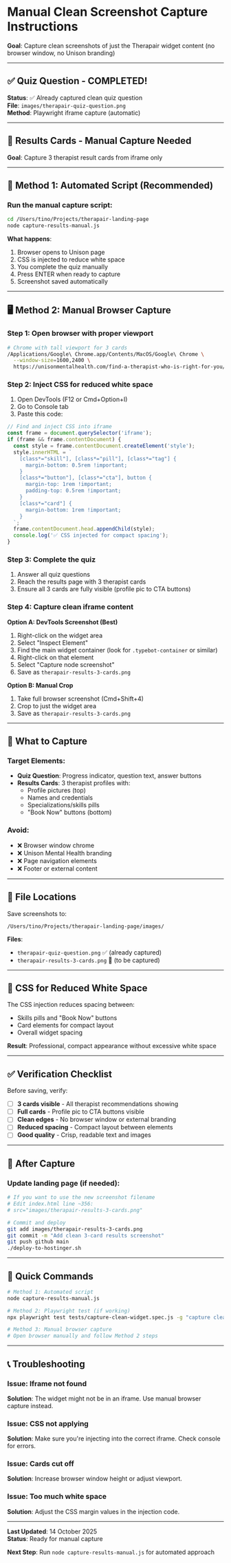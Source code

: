 # Manual Clean Screenshot Capture Instructions

**Goal**: Capture clean screenshots of just the Therapair widget content (no browser window, no Unison branding)

---

## ✅ Quiz Question - COMPLETED!

**Status**: ✅ Already captured clean quiz question  
**File**: `images/therapair-quiz-question.png`  
**Method**: Playwright iframe capture (automatic)

---

## 🎯 Results Cards - Manual Capture Needed

**Goal**: Capture 3 therapist result cards from iframe only

---

## 🚀 Method 1: Automated Script (Recommended)

### Run the manual capture script:

```bash
cd /Users/tino/Projects/therapair-landing-page
node capture-results-manual.js
```

**What happens**:
1. Browser opens to Unison page
2. CSS is injected to reduce white space
3. You complete the quiz manually
4. Press ENTER when ready to capture
5. Screenshot saved automatically

---

## 🖥️ Method 2: Manual Browser Capture

### Step 1: Open browser with proper viewport

```bash
# Chrome with tall viewport for 3 cards
/Applications/Google\ Chrome.app/Contents/MacOS/Google\ Chrome \
  --window-size=1600,2400 \
  https://unisonmentalhealth.com/find-a-therapist-who-is-right-for-you/
```

### Step 2: Inject CSS for reduced white space

1. Open DevTools (F12 or Cmd+Option+I)
2. Go to Console tab
3. Paste this code:

```javascript
// Find and inject CSS into iframe
const frame = document.querySelector('iframe');
if (frame && frame.contentDocument) {
  const style = frame.contentDocument.createElement('style');
  style.innerHTML = `
    [class*="skill"], [class*="pill"], [class*="tag"] {
      margin-bottom: 0.5rem !important;
    }
    [class*="button"], [class*="cta"], button {
      margin-top: 1rem !important;
      padding-top: 0.5rem !important;
    }
    [class*="card"] {
      margin-bottom: 1rem !important;
    }
  `;
  frame.contentDocument.head.appendChild(style);
  console.log('✅ CSS injected for compact spacing');
}
```

### Step 3: Complete the quiz

1. Answer all quiz questions
2. Reach the results page with 3 therapist cards
3. Ensure all 3 cards are fully visible (profile pic to CTA buttons)

### Step 4: Capture clean iframe content

**Option A: DevTools Screenshot (Best)**
1. Right-click on the widget area
2. Select "Inspect Element"
3. Find the main widget container (look for `.typebot-container` or similar)
4. Right-click on that element
5. Select "Capture node screenshot"
6. Save as `therapair-results-3-cards.png`

**Option B: Manual Crop**
1. Take full browser screenshot (Cmd+Shift+4)
2. Crop to just the widget area
3. Save as `therapair-results-3-cards.png`

---

## 📐 What to Capture

### Target Elements:
- **Quiz Question**: Progress indicator, question text, answer buttons
- **Results Cards**: 3 therapist profiles with:
  - Profile pictures (top)
  - Names and credentials
  - Specializations/skills pills
  - "Book Now" buttons (bottom)

### Avoid:
- ❌ Browser window chrome
- ❌ Unison Mental Health branding
- ❌ Page navigation elements
- ❌ Footer or external content

---

## 📁 File Locations

Save screenshots to:
```
/Users/tino/Projects/therapair-landing-page/images/
```

**Files**:
- `therapair-quiz-question.png` ✅ (already captured)
- `therapair-results-3-cards.png` 🎯 (to be captured)

---

## 🎨 CSS for Reduced White Space

The CSS injection reduces spacing between:
- Skills pills and "Book Now" buttons
- Card elements for compact layout
- Overall widget spacing

**Result**: Professional, compact appearance without excessive white space

---

## ✅ Verification Checklist

Before saving, verify:
- [ ] **3 cards visible** - All therapist recommendations showing
- [ ] **Full cards** - Profile pic to CTA buttons visible
- [ ] **Clean edges** - No browser window or external branding
- [ ] **Reduced spacing** - Compact layout between elements
- [ ] **Good quality** - Crisp, readable text and images

---

## 🔄 After Capture

### Update landing page (if needed):

```bash
# If you want to use the new screenshot filename
# Edit index.html line ~356:
# src="images/therapair-results-3-cards.png"

# Commit and deploy
git add images/therapair-results-3-cards.png
git commit -m "Add clean 3-card results screenshot"
git push github main
./deploy-to-hostinger.sh
```

---

## 🎯 Quick Commands

```bash
# Method 1: Automated script
node capture-results-manual.js

# Method 2: Playwright test (if working)
npx playwright test tests/capture-clean-widget.spec.js -g "capture clean results cards" --debug

# Method 3: Manual browser capture
# Open browser manually and follow Method 2 steps
```

---

## 📞 Troubleshooting

### Issue: Iframe not found
**Solution**: The widget might not be in an iframe. Use manual browser capture instead.

### Issue: CSS not applying
**Solution**: Make sure you're injecting into the correct iframe. Check console for errors.

### Issue: Cards cut off
**Solution**: Increase browser window height or adjust viewport.

### Issue: Too much white space
**Solution**: Adjust the CSS margin values in the injection code.

---

**Last Updated**: 14 October 2025  
**Status**: Ready for manual capture

**Next Step**: Run `node capture-results-manual.js` for automated approach

